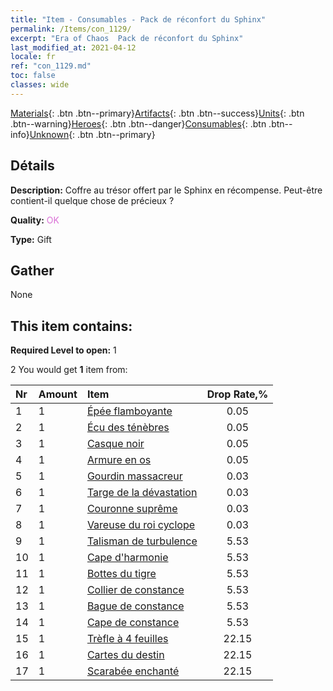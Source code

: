 ```yaml
---
title: "Item - Consumables - Pack de réconfort du Sphinx"
permalink: /Items/con_1129/
excerpt: "Era of Chaos  Pack de réconfort du Sphinx"
last_modified_at: 2021-04-12
locale: fr
ref: "con_1129.md"
toc: false
classes: wide
---
```

 [Materials](/fr/Items/){: .btn .btn--primary}[Artifacts](/fr/Items/Artifacts/){: .btn .btn--success}[Units](/fr/Items/Units/){: .btn .btn--warning}[Heroes](/fr/Items/Heroes/){: .btn .btn--danger}[Consumables](/fr/Items/Consumables/){: .btn .btn--info}[Unknown](/fr/Items/Unknown/){: .btn .btn--primary}

## Détails
 **Description:** Coffre au trésor offert par le Sphinx en récompense. Peut-être contient-il quelque chose de précieux ?

 **Quality:** <span style="color: #DA70D6">OK</span>

 **Type:** Gift

## Gather

  None

## This item contains:

 **Required Level to open:** 1

 2 You would get **1** item  from:

  | Nr | Amount |     Item    | Drop Rate,% |
  |:---|:-------|:------------|:---------:|
  | 1 | 1 | [Épée flamboyante](/fr/Items/art_121/) | 0.05 | 
  | 2 | 1 | [Écu des ténèbres](/fr/Items/art_122/) | 0.05 | 
  | 3 | 1 | [Casque noir](/fr/Items/art_123/) | 0.05 | 
  | 4 | 1 | [Armure en os](/fr/Items/art_124/) | 0.05 | 
  | 5 | 1 | [Gourdin massacreur](/fr/Items/art_125/) | 0.03 | 
  | 6 | 1 | [Targe de la dévastation](/fr/Items/art_126/) | 0.03 | 
  | 7 | 1 | [Couronne suprême](/fr/Items/art_127/) | 0.03 | 
  | 8 | 1 | [Vareuse du roi cyclope](/fr/Items/art_128/) | 0.03 | 
  | 9 | 1 | [Talisman de turbulence](/fr/Items/art_118/) | 5.53 | 
  | 10 | 1 | [Cape d'harmonie](/fr/Items/art_119/) | 5.53 | 
  | 11 | 1 | [Bottes du tigre](/fr/Items/art_120/) | 5.53 | 
  | 12 | 1 | [Collier de constance](/fr/Items/art_115/) | 5.53 | 
  | 13 | 1 | [Bague de constance](/fr/Items/art_116/) | 5.53 | 
  | 14 | 1 | [Cape de constance](/fr/Items/art_117/) | 5.53 | 
  | 15 | 1 | [Trèfle à 4 feuilles](/fr/Items/art_109/) | 22.15 | 
  | 16 | 1 | [Cartes du destin](/fr/Items/art_110/) | 22.15 | 
  | 17 | 1 | [Scarabée enchanté](/fr/Items/art_111/) | 22.15 | 
